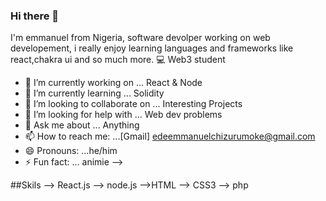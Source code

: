### Hi there 👋
 I'm emmanuel from Nigeria, software devolper working on web developement, i really enjoy learning languages and frameworks like react,chakra ui and so much more. 💻 Web3 student

- 🔭 I’m currently working on ... React & Node
- 🌱 I’m currently learning ... Solidity
- 👯 I’m looking to collaborate on ... Interesting Projects
- 🤔 I’m looking for help with ... Web dev problems
- 💬 Ask me about ... Anything
- 📫 How to reach me: ...[Gmail] edeemmanuelchizurumoke@gmail.com
- 😄 Pronouns: ...he/him
- ⚡ Fun fact: ... animie
-->

##Skils
--> React.js
--> node.js
-->HTML
--> CSS3
--> php
